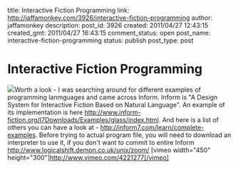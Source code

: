title: Interactive Fiction Programming
link: http://jaffamonkey.com/3926/interactive-fiction-programming
author: jaffamonkey
description: 
post_id: 3926
created: 2011/04/27 12:43:15
created_gmt: 2011/04/27 16:43:15
comment_status: open
post_name: interactive-fiction-programming
status: publish
post_type: post

# Interactive Fiction Programming

![](http://blog.jaffamonkey.com/files/2011/04/Panel14.png)Worth a look - I was searching around for different examples of programming lanmguages and came across Inform. Inform is "A Design System for Interactive Fiction Based on Natural Language". An example of its implementation is here http://www.inform-fiction.org/I7Downloads/Examples/glass/index.html. And here is a list of others you can have a look at - http://inform7.com/learn/complete-examples. Before trying to actual program file, you will need to download an interpreter to use it, if you don't want to commit to entire Inform http://www.logicalshift.demon.co.uk/unix/zoom/ [vimeo width="450" height="300"]http://www.vimeo.com/4221277[/vimeo]